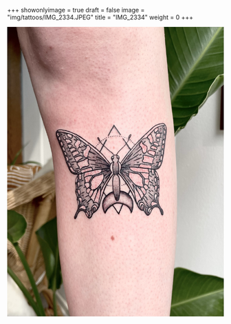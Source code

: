 +++
showonlyimage = true
draft = false
image = "img/tattoos/IMG_2334.JPEG"
title = "IMG_2334"
weight = 0
+++

![image](/img/tattoos/IMG_2334.JPEG)
